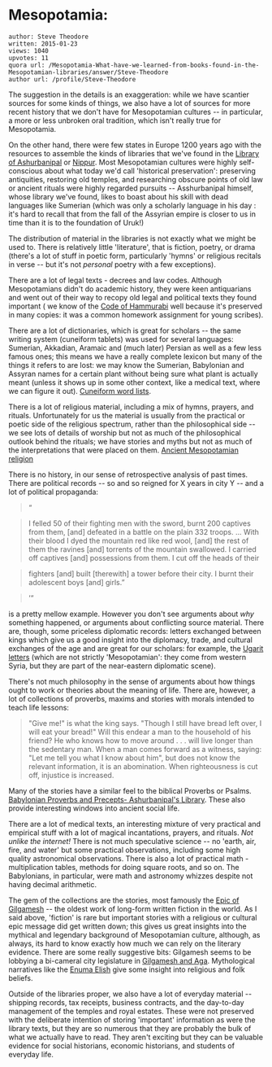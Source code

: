 # Mesopotamia: 

	author: Steve Theodore
	written: 2015-01-23
	views: 1040
	upvotes: 11
	quora url: /Mesopotamia-What-have-we-learned-from-books-found-in-the-Mesopotamian-libraries/answer/Steve-Theodore
	author url: /profile/Steve-Theodore


The suggestion in the details is an exaggeration: while we have scantier sources for some kinds of things, we also have a lot of sources for more recent history that we don't have for Mesopotamian cultures -- in particular, a more or less unbroken oral tradition, which isn't really true for Mesopotamia. 

On the other hand, there were few states in Europe 1200 years ago with the resources to assemble the kinds of libraries that we've found in the [Library of Ashurbanipal](http://en.wikipedia.org/wiki/Library_of_Ashurbanipal) or [Nippur](http://www.ancient-wisdom.co.uk/iraqnippur.htm). Most Mesopotamian cultures were highly self-conscious about what today we'd call 'historical preservation': preserving antiquities, restoring old temples, and researching obscure points of old law or ancient rituals were highly regarded pursuits -- Asshurbanipal himself, whose library we've found, likes to boast about his skill with dead languages like Sumerian (which was only a scholarly language in his day : it's hard to recall that from the fall of the Assyrian empire is closer to us in time than it is to the foundation of Uruk!) 

The distribution of material in the libraries is not exactly what we might be used to. There is relatively little 'literature', that is fiction, poetry, or drama (there's a lot of stuff in poetic form, particularly 'hymns' or religious recitals in verse -- but it's not _personal_  poetry with a few exceptions). 

There are a lot of legal texts - decrees and law codes. Although Mesopotamians didn't do academic history, they were keen antiquarians and went out of their way to recopy old legal and political texts they found important ( we know of the [Code of Hammurabi](http://en.wikipedia.org/wiki/Code_of_Hammurabi) well because it's preserved in many copies: it was a common homework assignment for young scribes). 

There are a lot of dictionaries, which is great for scholars -- the same writing system (cuneiform tablets) was used for several languages: Sumerian, Akkadian, Aramaic and (much later) Persian as well as a few less famous ones; this means we have a really complete lexicon but many of the things it refers to are lost: we may know the Sumerian, Babylonian and Assyran names for a certain plant without being sure what plant is actually meant (unless it shows up in some other context, like a medical text, where we can figure it out). [Cuneiform word lists](http://cuneiform.org/words.htm).

There is a lot of religious material, including a mix of hymns, prayers, and rituals. Unfortunately for us the material is usually from the practical or poetic side of the religious spectrum, rather than the philosophical side -- we see lots of details of worship but not as much of the philosophical outlook behind the rituals; we have stories and myths but not as much of the interpretations that were placed on them. [Ancient Mesopotamian religion](http://en.wikipedia.org/wiki/Ancient_Mesopotamian_religion)

There is no history, in our sense of retrospective analysis of past times. There are political records -- so and so reigned for X years in city Y -- and a lot of political propaganda:



> “

> I felled 50 of their fighting men with the sword, burnt 200 captives from them, [and] defeated in a battle on the plain 332 troops. … With their blood I dyed the mountain red like red wool, [and] the rest of them the ravines [and] torrents of the mountain swallowed. I carried off captives [and] possessions from them. I cut off the heads of their

> fighters [and] built [therewith] a tower before their city. I burnt their adolescent boys [and] girls.”

> ’” 



is a pretty mellow example. However you don't see arguments about _why_  something happened, or arguments about conflicting source material. There are, though, some priceless diplomatic records: letters exchanged between kings which give us a good insight into the diplomacy, trade, and cultural exchanges of the age and are great for our scholars: for example, the [Ugarit letters](http://sophrosune.blogspot.com/2008/06/last-days-of-ugarit.html) (which are not strictly 'Mesopotamian': they come from western Syria, but they are part of the near-eastern diplomatic scene).

There's not much philosophy in the sense of arguments about how things ought to work or theories about the meaning of life. There are, however, a lot of collections of proverbs, maxims and stories with morals intended to teach life lessons:



> "Give me!" is what the king says.
"Though I still have bread left over, I will eat your bread!" Will this endear a man to the household of his friend?
He who knows how to move around . . . will live longer than the sedentary man.
When a man comes forward as a witness, saying: "Let me tell you what I know about him", but does not know the relevant information, it is an abomination.
When righteousness is cut off, injustice is increased.


Many of the stories have a similar feel to the biblical Proverbs or Psalms. [Babylonian Proverbs and Precepts- Ashurbanipal's Library](http://www.utexas.edu/courses/classicalarch/readings/BabProvAshur.html). These also provide interesting windows into ancient social life.

There are a lot of medical texts, an interesting mixture of very practical and empirical stuff with a lot of magical incantations, prayers, and rituals. _Not unlike the internet!_ There is not much speculative science -- no 'earth, air, fire, and water' but some practical observations, including some high quality astronomical observations. There is also a lot of practical math - multiplication tables, methods for doing square roots, and so on. The Babylonians, in particular, were math and astronomy whizzes despite not having decimal arithmetic.

The gem of the collections are the stories, most famously the [Epic of Gilgamesh](http://en.wikipedia.org/wiki/Epic_of_Gilgamesh) -- the oldest work of long-form written fiction in the world. As I said above, 'fiction' is rare but important stories with a religious or cultural epic message did get written down; this gives us great insights into the mythical and legendary background of Mesopotamian culture, although, as always, its hard to know exactly how much we can rely on the literary evidence. There are some really suggestive bits: Gilgamesh seems to be lobbying a bi-cameral city legislature in [Gilgamesh and Aga](http://etcsl.orinst.ox.ac.uk/section1/tr1811.htm). Mythological narratives like the [Enuma Elish](http://www.cresourcei.org/enumaelish.html) give some insight into religious and folk beliefs. 

Outside of the libraries proper, we also have a lot of everyday material -- shipping records, tax receipts, business contracts, and the day-to-day management of the temples and royal estates. These were not preserved with the deliberate intention of storing 'important' information as were the library texts, but they are so numerous that they are probably the bulk of what we actually have to read. They aren't exciting but they can be valuable evidence for social historians, economic historians, and students of everyday life.


